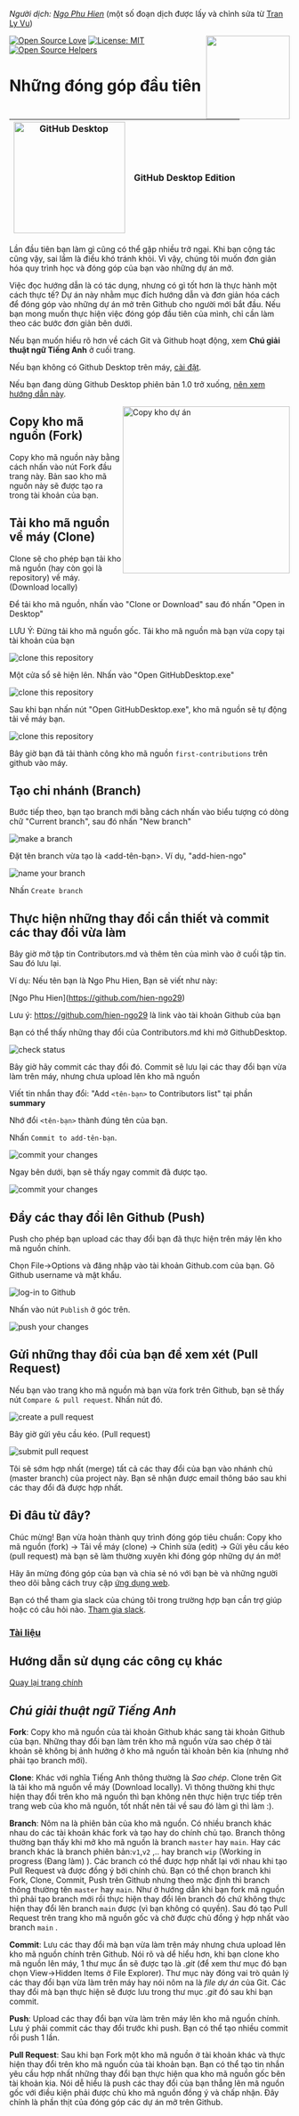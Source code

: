 _Người dịch: [Ngo Phu Hien](https://github.com/FlopffyGrape)_ (một số đoạn dịch được lấy và chỉnh sửa từ [Tran Ly Vu](https://github.com/tranlyvu))

[![Open Source Love](https://badges.frapsoft.com/os/v1/open-source.svg?v=103)](https://github.com/ellerbrock/open-source-badges/)
[<img align="right" width="150" src="https://firstcontributions.github.io/assets/gui-tool-tutorials/github-desktop-tutorial/join-slack-team.png">](https://join.slack.com/t/firstcontributors/shared_invite/zt-1hg51qkgm-Xc7HxhsiPYNN3ofX2_I8FA)
[![License: MIT](https://img.shields.io/badge/License-MIT-green.svg)](https://opensource.org/licenses/MIT)
[![Open Source Helpers](https://www.codetriage.com/roshanjossey/first-contributions/badges/users.svg)](https://www.codetriage.com/roshanjossey/first-contributions)

# Những đóng góp đầu tiên

| <img alt="GitHub Desktop" src="https://desktop.github.com/images/desktop-icon.svg" width="200"> | GitHub Desktop Edition |
| ----------------------------------------------------------------------------------------------- | ---------------------- |

Lần đầu tiên bạn làm gì cũng có thể gặp nhiều trở ngại. Khi bạn cộng tác cũng vậy, sai lầm là điều khó tránh khỏi. Vì vậy, chúng tôi muốn đơn giản hóa quy trình học và đóng góp của bạn vào những dự án mở.

Việc đọc hướng dẫn là có tác dụng, nhưng có gì tốt hơn là thực hành một cách thực tế? Dự án này nhằm mục đích hướng dẫn và đơn giản hóa cách để đóng góp vào những dự án mở trên Github cho người mới bắt đầu. Nếu bạn mong muốn thực hiện việc đóng góp đầu tiên của mình, chỉ cần làm theo các bước đơn giản bên dưới.

Nếu bạn muốn hiểu rõ hơn về cách Git và Github hoạt động, xem **Chú giải thuật ngữ Tiếng Anh** ở cuối trang.

Nếu bạn không có Github Desktop trên máy, [cài đặt](https://desktop.github.com/).

Nếu bạn đang dùng Github Desktop phiên bản 1.0 trở xuống, [nên xem hướng dẫn này](github-desktop-old-version-tutorial.md).

<img align="right" width="300" src="https://firstcontributions.github.io/assets/gui-tool-tutorials/github-desktop-tutorial/fork.png" alt="Copy kho dự án" />

## Copy kho mã nguồn (Fork)
Copy kho mã nguồn này bằng cách nhấn vào nút Fork đầu trang này. Bản sao kho mã nguồn này sẽ được tạo ra trong tài khoản của bạn.

## Tải kho mã nguồn về máy (Clone)
Clone sẽ cho phép bạn tải kho mã nguồn (hay còn gọi là repository) về máy. (Download locally)

Để tải kho mã nguồn, nhấn vào "Clone or Download" sau đó nhấn "Open in Desktop"

LƯU Ý: Đừng tải kho mã nguồn gốc. Tải kho mã nguồn mà bạn vừa copy tại tài khoản của bạn

<img src="https://firstcontributions.github.io/assets/gui-tool-tutorials/github-desktop-tutorial/dt1-clonetodesktop.png" alt="clone this repository" />

Một cửa sổ sẽ hiện lên. Nhấn vào "Open GitHubDesktop.exe"

<img src="https://firstcontributions.github.io/assets/gui-tool-tutorials/github-desktop-tutorial/dt1-open-githubdesktop.png" alt="clone this repository" />

Sau khi bạn nhấn nút "Open GitHubDesktop.exe", kho mã nguồn sẽ tự động tải về máy bạn.

<img src="https://firstcontributions.github.io/assets/gui-tool-tutorials/github-desktop-tutorial/dt1-downloaded.png" alt="clone this repository" />

Bây giờ bạn đã tải thành công kho mã nguồn `first-contributions` trên github vào máy.

## Tạo chi nhánh (Branch)

Bước tiếp theo, bạn tạo branch mới bằng cách nhấn vào biểu tượng có dòng chữ "Current branch", sau đó nhấn "New branch"

<img src="https://firstcontributions.github.io/assets/gui-tool-tutorials/github-desktop-tutorial/dt1-create-branch.png" alt="make a branch" />

Đặt tên branch vừa tạo là <add-tên-bạn>. Ví dụ, "add-hien-ngo"

<img src="https://firstcontributions.github.io/assets/gui-tool-tutorials/github-desktop-tutorial/dt1-create-branch-name.png" alt="name your branch" />

Nhấn `Create branch`

## Thực hiện những thay đổi cần thiết và commit các thay đổi vừa làm

Bây giờ mở tập tin Contributors.md và thêm tên của mình vào ở cuối tập tin. Sau đó lưu lại.

Ví dụ: Nếu tên bạn là Ngo Phu Hien, Bạn sẽ viết như này:

\[Ngo Phu Hien](https://github.com/hien-ngo29)

Lưu ý: https://github.com/hien-ngo29 là link vào tài khoản Github của bạn

Bạn có thể thấy những thay đổi của Contributors.md khi mở GithubDesktop.

<img src="https://firstcontributions.github.io/assets/gui-tool-tutorials/github-desktop-tutorial/dt1-status.png" alt="check status" />

Bây giờ hãy commit các thay đổi đó. Commit sẽ lưu lại các thay đổi bạn vừa làm trên máy, nhưng chưa upload lên kho mã nguồn

Viết tin nhắn thay đổi: "Add `<tên-bạn>` to Contributors list" tại phần __summary__

Nhớ đổi `<tên-bạn>` thành đúng tên của bạn.

Nhấn `Commit to add-tên-bạn`.

<img src="https://firstcontributions.github.io/assets/gui-tool-tutorials/github-desktop-tutorial/dt1-commit1.png" alt="commit your changes" />

Ngay bên dưới, bạn sẽ thấy ngay commit đã được tạo.

<img src="https://firstcontributions.github.io/assets/gui-tool-tutorials/github-desktop-tutorial/dt1-commit2.png" alt="commit your changes" />

## Đẩy các thay đổi lên Github (Push)
Push cho phép bạn upload các thay đổi bạn đã thực hiện trên máy lên kho mã nguồn chính.

Chọn File->Options và đăng nhập vào tài khoản Github.com của bạn. Gõ Github username và mật khẩu.

<img src="https://firstcontributions.github.io/assets/gui-tool-tutorials/github-desktop-tutorial/dt1-sign-in.png" alt="log-in to Github" />

Nhấn vào nút `Publish` ở góc trên.

<img src="https://firstcontributions.github.io/assets/gui-tool-tutorials/github-desktop-tutorial/dt1-publish1.png" alt="push your changes" />

## Gửi những thay đổi của bạn để xem xét (Pull Request)
Nếu bạn vào trang kho mã nguồn mà bạn vừa fork trên Github, bạn sẽ thấy nút `Compare & pull request`. Nhấn nút đó.

<img src="https://firstcontributions.github.io/assets/gui-tool-tutorials/github-desktop-tutorial/compare-and-pull.png" alt="create a pull request" />

Bây giờ gửi yêu cầu kéo. (Pull request)

<img src="https://firstcontributions.github.io/assets/gui-tool-tutorials/github-desktop-tutorial/submit-pull-request.png" alt="submit pull request" />

Tôi sẽ sớm hợp nhất (merge) tất cả các thay đổi của bạn vào nhánh chủ (master branch) của project này. Bạn sẽ nhận được email thông báo sau khi các thay đổi đã được hợp nhất.

## Đi đâu từ đây?

Chúc mừng! Bạn vừa hoàn thành quy trình đóng góp tiêu chuẩn: Copy kho mã nguồn (fork) -> Tải về máy (clone) -> Chỉnh sửa (edit) -> Gửi yêu cầu kéo (pull request) mà bạn sẽ làm thường xuyên khi đóng góp những dự án mở!

Hãy ăn mừng đóng góp của bạn và chia sẻ nó với bạn bè và những người theo dõi bằng cách truy cập [ứng dụng web](https://roshanjossey.github.io/first-contribution/#social-share).

Bạn có thể tham gia slack của chúng tôi trong trường hợp bạn cần trợ giúp hoặc có câu hỏi nào. [Tham gia slack](https://join.slack.com/t/firstcontributors/shared_invite/zt-1hg51qkgm-Xc7HxhsiPYNN3ofX2_I8FA).

### [Tài liệu](../additional-material/git_workflow_scenarios/additional-material.md)

## Hướng dẫn sử dụng các công cụ khác

[Quay lại trang chính](https://github.com/firstcontributions/first-contributions#tutorials-using-other-tools)

## _Chú giải thuật ngữ Tiếng Anh_
**Fork**: Copy kho mã nguồn của tài khoản Github khác sang tài khoản Github của bạn. Những thay đổi bạn làm trên kho mã nguồn vừa sao chép ở tài khoản sẽ không bị ảnh hưởng ở kho mã nguồn tài khoản bên kia (nhưng nhớ phải tạo branch mới).

**Clone**: Khác với nghĩa Tiếng Anh thông thường là *Sao chép*. Clone trên Git là tải kho mã nguồn về máy (Download locally). Vì thông thường khi thực hiện thay đổi trên kho mã nguồn thì bạn không nên thực hiện trực tiếp trên trang web của kho mã nguồn, tốt nhất nên tải về sau đó làm gì thì làm :).

**Branch**: Nôm na là phiên bản của kho mã nguồn. Có nhiều branch khác nhau do các tài khoản khác fork và tạo hay do chính chủ tạo. Branch thông thường bạn thấy khi mở kho mã nguồn là branch `master` hay `main`. Hay các branch khác là branch phiên bản:`v1`,`v2` ,.. hay branch `wip` (Working in progress (Đang làm) ). Các branch có thể được hợp nhất lại với nhau khi tạo Pull Request và được đồng ý bởi chính chủ. Bạn có thể chọn branch khi Fork, Clone, Commit, Push trên Github nhưng theo mặc định thì branch thông thường tên `master` hay `main`. Như ở hướng dẫn khi bạn fork mã nguồn thì phải tạo branch mới rồi thực hiện thay đổi lên branch đó chứ không thực hiện thay đổi lên branch `main` được (vì bạn không có quyền). Sau đó tạo Pull Request trên trang kho mã nguồn gốc và chờ được chủ đồng ý hợp nhất vào branch `main` .

**Commit**: Lưu các thay đổi mà bạn vừa làm trên máy nhưng chưa upload lên kho mã nguồn chính trên Github. Nói rõ và dể hiểu hơn, khi bạn clone kho mã nguồn lên máy, 1 thư mục ẩn sẽ được tạo là *.git* (để xem thư mục đó bạn chọn View->Hidden Items ở File Explorer). Thư mục này đóng vai trò quản lý các thay đổi bạn vừa làm trên máy hay nói nôm na là *file dự án* của Git. Các thay đổi mà bạn thực hiện sẽ được lưu trong thư mục *.git* đó sau khi bạn commit.

**Push**: Upload các thay đổi bạn vừa làm trên máy lên kho mã nguồn chính. Lưu ý phải commit các thay đổi trước khi push. Bạn có thể tạo nhiều commit rồi push 1 lần.

**Pull Request**: Sau khi bạn Fork một kho mã nguồn ở tài khoản khác và thực hiện thay đổi trên kho mã nguồn của tài khoản bạn. Bạn có thể tạo tin nhắn yêu cầu hợp nhất những thay đổi bạn thực hiện qua kho mã nguồn gốc bên tài khoản kia. Nói dễ hiểu là push các thay đổi của bạn thẳng lên mã nguồn gốc với điều kiện phải được chủ kho mã nguồn đồng ý và chấp nhận. Đây chính là phần thịt của đóng góp các dự án mở trên Github.